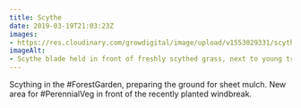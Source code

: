 ```yaml
---
title: Scythe
date: 2019-03-19T21:03:23Z
images: 
- https://res.cloudinary.com/growdigital/image/upload/v1553029331/scythe-EEC67106.jpg
imageAlt: 
- Scythe blade held in front of freshly scythed grass, next to young tree
---
```


Scything in the #ForestGarden, preparing the ground for sheet mulch. New area for #PerennialVeg in front of the recently planted windbreak.
